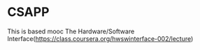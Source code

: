 # CSAPP
This is based mooc The Hardware/Software Interface(https://class.coursera.org/hwswinterface-002/lecture)
